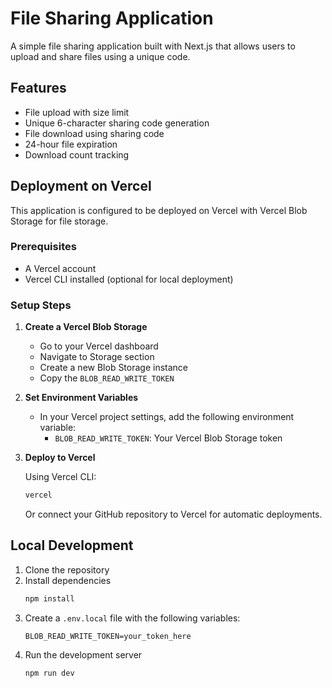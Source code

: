 # File Sharing Application

A simple file sharing application built with Next.js that allows users to upload and share files using a unique code.

## Features

- File upload with size limit
- Unique 6-character sharing code generation
- File download using sharing code
- 24-hour file expiration
- Download count tracking

## Deployment on Vercel

This application is configured to be deployed on Vercel with Vercel Blob Storage for file storage.

### Prerequisites

- A Vercel account
- Vercel CLI installed (optional for local deployment)

### Setup Steps

1. **Create a Vercel Blob Storage**

   - Go to your Vercel dashboard
   - Navigate to Storage section
   - Create a new Blob Storage instance
   - Copy the `BLOB_READ_WRITE_TOKEN`

2. **Set Environment Variables**

   - In your Vercel project settings, add the following environment variable:
     - `BLOB_READ_WRITE_TOKEN`: Your Vercel Blob Storage token

3. **Deploy to Vercel**

   Using Vercel CLI:
   ```bash
   vercel
   ```

   Or connect your GitHub repository to Vercel for automatic deployments.

## Local Development

1. Clone the repository
2. Install dependencies
   ```bash
   npm install
   ```
3. Create a `.env.local` file with the following variables:
   ```
   BLOB_READ_WRITE_TOKEN=your_token_here
   ```
4. Run the development server
   ```bash
   npm run dev
   ```
